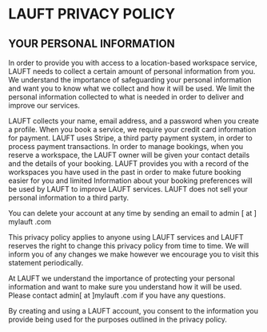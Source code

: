 # LAUFT PRIVACY POLICY
## YOUR PERSONAL INFORMATION
In order to provide you with access to a location-based workspace service, LAUFT needs to collect a certain amount of personal information from you. We understand the importance of safeguarding your personal information and want you to know what we collect and how it will be used. We limit the personal information collected to what is needed in order to deliver and improve our services.

LAUFT collects your name, email address, and a password when you create a profile. When you book a service, we require your credit card information for payment. LAUFT uses Stripe, a third party payment system, in order to process payment transactions. In order to manage bookings, when you reserve a workspace, the LAUFT owner will be given your contact details and the details of your booking. LAUFT provides you with a record of the workspaces you have used in the past in order to make future booking easier for you and limited Information about your booking preferences will be used by LAUFT to improve LAUFT services. LAUFT does not sell your personal information to a third party.

You can delete your account at any time by sending an email to admin [ at ] mylauft .com

This privacy policy applies to anyone using LAUFT services and LAUFT reserves the right to change this privacy policy from time to time. We will inform you of any changes we make however we encourage you to visit this statement periodically.

At LAUFT we understand the importance of protecting your personal information and want to make sure you understand how it will be used. Please contact admin[ at ]mylauft .com if you have any questions.

By creating and using a LAUFT account, you consent to the information you provide being used for the purposes outlined in the privacy policy.

